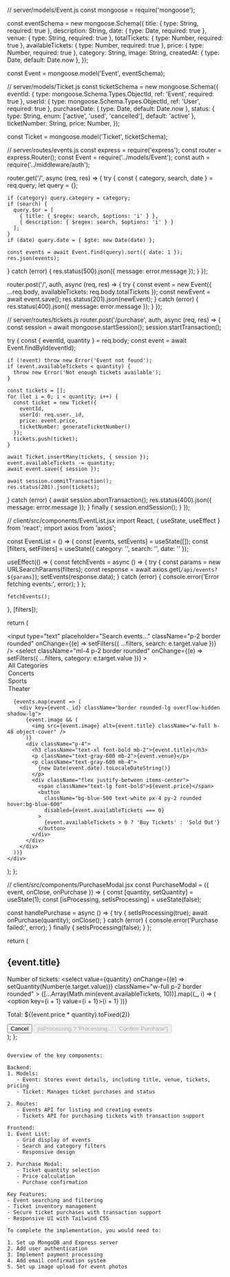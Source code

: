 




// server/models/Event.js
const mongoose = require('mongoose');

const eventSchema = new mongoose.Schema({
  title: { type: String, required: true },
  description: String,
  date: { type: Date, required: true },
  venue: { type: String, required: true },
  totalTickets: { type: Number, required: true },
  availableTickets: { type: Number, required: true },
  price: { type: Number, required: true },
  category: String,
  image: String,
  createdAt: { type: Date, default: Date.now },
});

const Event = mongoose.model('Event', eventSchema);

// server/models/Ticket.js
const ticketSchema = new mongoose.Schema({
  eventId: { type: mongoose.Schema.Types.ObjectId, ref: 'Event', required: true },
  userId: { type: mongoose.Schema.Types.ObjectId, ref: 'User', required: true },
  purchaseDate: { type: Date, default: Date.now },
  status: { 
    type: String, 
    enum: ['active', 'used', 'cancelled'],
    default: 'active'
  },
  ticketNumber: String,
  price: Number,
});

const Ticket = mongoose.model('Ticket', ticketSchema);

// server/routes/events.js
const express = require('express');
const router = express.Router();
const Event = require('../models/Event');
const auth = require('../middleware/auth');

router.get('/', async (req, res) => {
  try {
    const { category, search, date } = req.query;
    let query = {};
    
    if (category) query.category = category;
    if (search) {
      query.$or = [
        { title: { $regex: search, $options: 'i' } },
        { description: { $regex: search, $options: 'i' } }
      ];
    }
    if (date) query.date = { $gte: new Date(date) };

    const events = await Event.find(query).sort({ date: 1 });
    res.json(events);
  } catch (error) {
    res.status(500).json({ message: error.message });
  }
});

router.post('/', auth, async (req, res) => {
  try {
    const event = new Event({
      ...req.body,
      availableTickets: req.body.totalTickets
    });
    const newEvent = await event.save();
    res.status(201).json(newEvent);
  } catch (error) {
    res.status(400).json({ message: error.message });
  }
});

// server/routes/tickets.js
router.post('/purchase', auth, async (req, res) => {
  const session = await mongoose.startSession();
  session.startTransaction();
  
  try {
    const { eventId, quantity } = req.body;
    const event = await Event.findById(eventId);
    
    if (!event) throw new Error('Event not found');
    if (event.availableTickets < quantity) {
      throw new Error('Not enough tickets available');
    }

    const tickets = [];
    for (let i = 0; i < quantity; i++) {
      const ticket = new Ticket({
        eventId,
        userId: req.user._id,
        price: event.price,
        ticketNumber: generateTicketNumber()
      });
      tickets.push(ticket);
    }

    await Ticket.insertMany(tickets, { session });
    event.availableTickets -= quantity;
    await event.save({ session });
    
    await session.commitTransaction();
    res.status(201).json(tickets);
  } catch (error) {
    await session.abortTransaction();
    res.status(400).json({ message: error.message });
  } finally {
    session.endSession();
  }
});

// client/src/components/EventList.jsx
import React, { useState, useEffect } from 'react';
import axios from 'axios';

const EventList = () => {
  const [events, setEvents] = useState([]);
  const [filters, setFilters] = useState({
    category: '',
    search: '',
    date: ''
  });

  useEffect(() => {
    const fetchEvents = async () => {
      try {
        const params = new URLSearchParams(filters);
        const response = await axios.get(`/api/events?${params}`);
        setEvents(response.data);
      } catch (error) {
        console.error('Error fetching events:', error);
      }
    };

    fetchEvents();
  }, [filters]);

  return (
    <div className="grid grid-cols-1 md:grid-cols-2 lg:grid-cols-3 gap-6 p-6">
      <div className="mb-6 col-span-full">
        <input
          type="text"
          placeholder="Search events..."
          className="p-2 border rounded"
          onChange={(e) => setFilters({ ...filters, search: e.target.value })}
        />
        <select
          className="ml-4 p-2 border rounded"
          onChange={(e) => setFilters({ ...filters, category: e.target.value })}
        >
          <option value="">All Categories</option>
          <option value="concert">Concerts</option>
          <option value="sports">Sports</option>
          <option value="theater">Theater</option>
        </select>
      </div>
      
      {events.map(event => (
        <div key={event._id} className="border rounded-lg overflow-hidden shadow-lg">
          {event.image && (
            <img src={event.image} alt={event.title} className="w-full h-48 object-cover" />
          )}
          <div className="p-4">
            <h3 className="text-xl font-bold mb-2">{event.title}</h3>
            <p className="text-gray-600 mb-2">{event.venue}</p>
            <p className="text-gray-600 mb-4">
              {new Date(event.date).toLocaleDateString()}
            </p>
            <div className="flex justify-between items-center">
              <span className="text-lg font-bold">${event.price}</span>
              <button 
                className="bg-blue-500 text-white px-4 py-2 rounded hover:bg-blue-600"
                disabled={event.availableTickets === 0}
              >
                {event.availableTickets > 0 ? 'Buy Tickets' : 'Sold Out'}
              </button>
            </div>
          </div>
        </div>
      ))}
    </div>
  );
};

// client/src/components/PurchaseModal.jsx
const PurchaseModal = ({ event, onClose, onPurchase }) => {
  const [quantity, setQuantity] = useState(1);
  const [isProcessing, setIsProcessing] = useState(false);

  const handlePurchase = async () => {
    try {
      setIsProcessing(true);
      await onPurchase(quantity);
      onClose();
    } catch (error) {
      console.error('Purchase failed:', error);
    } finally {
      setIsProcessing(false);
    }
  };

  return (
    <div className="fixed inset-0 bg-black bg-opacity-50 flex items-center justify-center">
      <div className="bg-white p-6 rounded-lg max-w-md w-full">
        <h2 className="text-xl font-bold mb-4">{event.title}</h2>
        <div className="mb-4">
          <label className="block mb-2">Number of tickets:</label>
          <select 
            value={quantity} 
            onChange={(e) => setQuantity(Number(e.target.value))}
            className="w-full p-2 border rounded"
          >
            {[...Array(Math.min(event.availableTickets, 10))].map((_, i) => (
              <option key={i + 1} value={i + 1}>{i + 1}</option>
            ))}
          </select>
        </div>
        <div className="mb-4">
          <p className="text-lg">Total: ${(event.price * quantity).toFixed(2)}</p>
        </div>
        <div className="flex justify-end gap-4">
          <button
            onClick={onClose}
            className="px-4 py-2 border rounded hover:bg-gray-100"
          >
            Cancel
          </button>
          <button
            onClick={handlePurchase}
            disabled={isProcessing}
            className="px-4 py-2 bg-blue-500 text-white rounded hover:bg-blue-600"
          >
            {isProcessing ? 'Processing...' : 'Confirm Purchase'}
          </button>
        </div>
      </div>
    </div>
  );
};

```

Overview of the key components:

Backend:
1. Models:
   - Event: Stores event details, including title, venue, tickets, pricing
   - Ticket: Manages ticket purchases and status

2. Routes:
   - Events API for listing and creating events
   - Tickets API for purchasing tickets with transaction support

Frontend:
1. Event List:
   - Grid display of events
   - Search and category filters
   - Responsive design

2. Purchase Modal:
   - Ticket quantity selection
   - Price calculation
   - Purchase confirmation

Key Features:
- Event searching and filtering
- Ticket inventory management
- Secure ticket purchases with transaction support
- Responsive UI with Tailwind CSS

To complete the implementation, you would need to:

1. Set up MongoDB and Express server
2. Add user authentication
3. Implement payment processing
4. Add email confirmation system
5. Set up image upload for event photos
